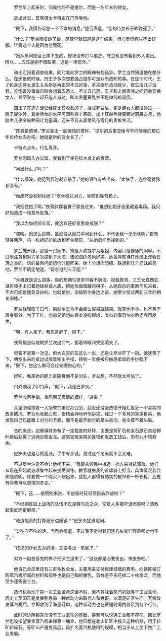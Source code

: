 　　罗兰早上起来时，伺候他的不是提尔，而是一名年长的侍女。

　　走出卧室，首席骑士卡特正在门外等他。

　　“殿下，我得告诉您一个不幸的消息，”他沉声道，“您的侍女长于昨晚死了。”

　　“什么？”罗兰眼皮跳了跳，尽管早就知道是这个结果，但心里仍有些不太舒服。毕竟这个人是因为他而死。

　　“她从房间阳台上摔下去的，现场没有打斗痕迹，守卫也没有看到外人进出。所以……应该是她不慎跌落，这是一场意外。”

　　骑士汇报着调查结果，同时看向罗兰的眼神有些怪异。罗兰当然知道他在想什么，在灰堡的时候，四王子多次想要强占提尔可是众所周知的事。在这个时代，王子和身边侍女发生关系那是再正常不过的事，本来娱乐活动就少，夜生活几乎没有，吃饱饭没事做自然会想着去造人。不光自己造，王子和上层贵族之间还会交换女人，甚至聚在一起开造人派对，所以贵圈真乱并不是单纯的调侃。

　　四王子在这方便已经算比较收敛的了，换成罗兰后，更是连女人都没碰过——除了提尔外，其余侍女的水平可谓称得上寒碜。加上穿越后就要面对邪魔之月，他脑中几乎全被种田计划塞满，还来不及去享受风花雪月的贵族生活。

　　“还真是遗憾，”罗兰装出一副惋惜的模样，“提尔的后事交给今早伺候我的那位年长侍女去办吧。她就是新的侍女长了。”

　　卡特点点头，行礼离开。

　　罗兰刚踏入办公室，就看到了坐在红木桌上的夜莺。

　　“问出什么了吗？”

　　“什么都没，她见到我时就自杀了，”她的语气有些沮丧，“太快了，连丝毫犹豫都没有。”

　　“你居然没有制住她？”罗兰绕过对方，坐回到靠背椅上。

　　“我捆住她了啊，”夜莺斜撑着身子靠拢过来，“谁想到她牙齿里藏着毒药。我只好伪造成一场意外坠落。”

　　“我以为你经验丰富，就这样还好意思收报酬？”

　　“喂喂，别这么说嘛，虽然没从她口中问到什么，不代表我一无所获啊，”夜莺轻笑两声，将一张折好的纸放到罗兰面前，“从她房间里搜到的。”

　　罗兰摊开纸，那是一封家书，寄信人称提尔为姐姐，内容只是普通的闲聊。不过他注意到对方多次提到了大海，诸如海边景色好美，她最喜欢待在沙滩上观看日落之类的。信的最后问姐姐何时能回来，她十分想念姐姐。联想到几个兄妹的领地，罗兰不确定地道，“碧水港的三王姐？”

　　“大概就是这么回事，你的那两位哥哥可看不到海。据我推测，三王女嘉西亚.温布顿手上扣着她妹妹做人质，把她当做暗藏的棋子。从她自杀的果断作风来看，不大可能是随意安排的。也就是说，安插到你身边之前，她至少受过两到三年的相关训练。”

　　罗兰轻轻叹了口气，果然争王令不会那么容易就结束。就算他不争，也不等于置身事外。为了王位，他的兄弟姐妹根本没有顾虑，类似的事恐怕以后还会再发生。

　　“啊，有人来了。我先告辞了，殿下。”

　　夜莺挑逗似地朝罗兰吹出口气，接着转眼间凭空消失了。

　　尽管不是第一次见，但大白天的玩这么一出，还是让罗兰吓了一跳。他犹豫了下，朝空出来的桌边试探着伸出手指，伸到一半便被只触感柔软的手拦截下来，“殿下，您这么做可会让安娜伤心的。”

　　好吧，看来她的能力是隐身而不是消失，罗兰想，不然就太可怕了。

　　门外响起了叩门声，“殿下，我是巴罗夫。”

　　罗兰收回手指，重回面无表情的模样，“进来。”

　　大臣助理抱着一大捆卷宗走进办公室，屁股还没坐热便开始汇报近一个星期的政务情况。罗兰也收起心思，聚精会神地听他讲述。经过一个多月的耳濡目染，他发现自己已能跟上对方的节奏，而不是最开始时的晕头转向，完全摸不着头脑。

　　总的来说，边陲镇财务有了一定程度的好转，主要是将矿石和宝石原石卖给柳叶镇后获得了近两百枚金龙。这笔钱用来购买食物和发放工钱后，仍有九十枚剩余。

　　巴罗夫也是心情高涨，手中有余钱，渡过这个冬天就不会太难。

　　不过罗兰注定不会让他闲下来，“我要从领民中挑选一批人来对抗邪兽，他们从现在开始就必须集中起来接受训练。教官就由我的首席骑士担当，具体情况我会和他说明。你要做一个购买计划出来，这批人都得有结实的皮甲和一杆长枪，还要有两套可以更换的冬衣。”

　　“殿下，这……按惯例来说，不是临时征召领民去作战吗？”

　　“不经训练就上战场的队伍不过是群乌合之众，仗着人多能吓退邪兽吗？溃散起来反而更麻烦。”

　　“难道您真的打算死守边陲镇？”巴罗夫犹豫地问。

　　“实在守不住的话，当然会撤退，不过我不觉得我们连几头变异野兽都对付不了。”

　　“按您的计划去办的话，又要多出一笔钱了。”

　　对方一副吝啬鬼的样子把罗兰逗笑了，“这些都是必要支出，快去办吧。”

　　他自己金库里还有三百多枚金龙，主要用来支付修建城墙的费用。向铁匠铺订购蒸汽机所需的材料和部件也是自己掏的腰包，首台差不多花掉二十枚金龙，而他至少还需要三台。

　　蒸汽机推动了第一次工业革命这话不假，但不意味着蒸汽机就等于工业革命。历史上英国正是发展到急需一种新动力来取代人和牲畜，以满足矿区生产。瓦特改良蒸汽机后，立即收到了海量订单，这种新动力也在很短时间内普及到各个行业。

　　此时的边陲镇完全没有工业革命的基础，甚至可以说连工业都不存在。因此罗兰也没指望靠卖蒸汽机来赚第一桶金，他只想在北山矿区中投入这种机器，用于拉矿和碎石。等矿山产量提高后，再扩大蒸汽机使用的规模，相当于从上至下推广工业发展。
